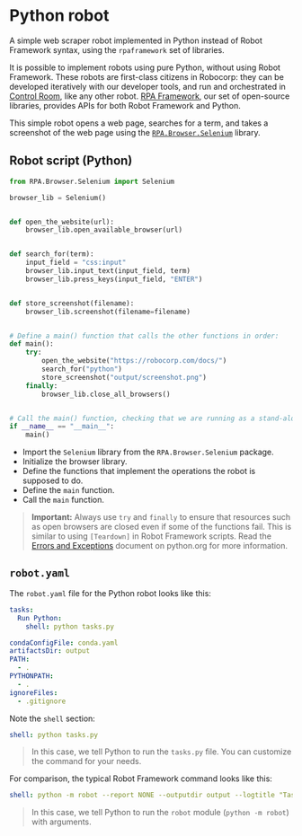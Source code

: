 # Python robot

A simple web scraper robot implemented in Python instead of Robot Framework syntax, using the `rpaframework` set of libraries.

It is possible to implement robots using pure Python, without using Robot Framework. These robots are first-class citizens in Robocorp: they can be developed iteratively with our developer tools, and run and orchestrated in [Control Room](/development-guide/control-room/configuring-robots), like any other robot. [RPA Framework](/automation-libraries/rpa-framework-overview), our set of open-source libraries, provides APIs for both Robot Framework and Python.

This simple robot opens a web page, searches for a term, and takes a screenshot of the web page using the [`RPA.Browser.Selenium`](/libraries/rpa-framework/rpa-browser-selenium) library.

## Robot script (Python)

```python
from RPA.Browser.Selenium import Selenium

browser_lib = Selenium()


def open_the_website(url):
    browser_lib.open_available_browser(url)


def search_for(term):
    input_field = "css:input"
    browser_lib.input_text(input_field, term)
    browser_lib.press_keys(input_field, "ENTER")


def store_screenshot(filename):
    browser_lib.screenshot(filename=filename)


# Define a main() function that calls the other functions in order:
def main():
    try:
        open_the_website("https://robocorp.com/docs/")
        search_for("python")
        store_screenshot("output/screenshot.png")
    finally:
        browser_lib.close_all_browsers()


# Call the main() function, checking that we are running as a stand-alone script:
if __name__ == "__main__":
    main()
```

- Import the `Selenium` library from the `RPA.Browser.Selenium` package.
- Initialize the browser library.
- Define the functions that implement the operations the robot is supposed to do.
- Define the `main` function.
- Call the `main` function.

> **Important:** Always use `try` and `finally` to ensure that resources such as open browsers are closed even if some of the functions fail. This is similar to using `[Teardown]` in Robot Framework scripts. Read the [Errors and Exceptions](https://docs.python.org/3.7/tutorial/errors.html) document on python.org for more information.

## `robot.yaml`

The `robot.yaml` file for the Python robot looks like this:

```yaml
tasks:
  Run Python:
    shell: python tasks.py

condaConfigFile: conda.yaml
artifactsDir: output
PATH:
  - .
PYTHONPATH:
  - .
ignoreFiles:
  - .gitignore
```

Note the `shell` section:

```yaml
shell: python tasks.py
```

> In this case, we tell Python to run the `tasks.py` file. You can customize the command for your needs.

For comparison, the typical Robot Framework command looks like this:

```yaml
shell: python -m robot --report NONE --outputdir output --logtitle "Task log" tasks.robot
```

> In this case, we tell Python to run the `robot` module (`python -m robot`) with arguments.

